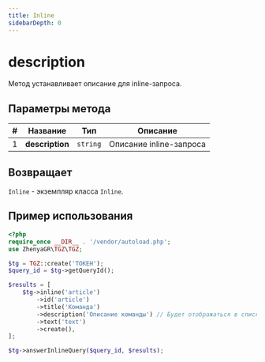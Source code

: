 ```yaml
---
title: Inline
sidebarDepth: 0
---
```


# description
Метод устанавливает описание для inline-запроса.

## Параметры метода
| # |    Название     |   Тип    |        Описание         |
|:-:|:---------------:|:--------:|:-----------------------:|
| 1 | **description** | `string` | Описание inline-запроса |

## Возвращает
`Inline` - экземпляр класса `Inline`.

## Пример использования
```php
<?php
require_once __DIR__ . '/vendor/autoload.php';
use ZhenyaGR\TGZ\TGZ;

$tg = TGZ::create('ТОКЕН');
$query_id = $tg->getQueryId();

$results = [
    $tg->inline('article')
        ->id('article')     
        ->title('Команда')  
        ->description('Описание команды') // Будет отображаться в списке результатов под заголовком
        ->text('text')
        ->create(),
];

$tg->answerInlineQuery($query_id, $results);
```